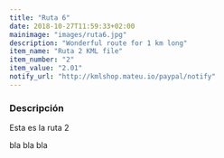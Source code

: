 ```yaml
---
title: "Ruta 6"
date: 2018-10-27T11:59:33+02:00
mainimage: "images/ruta6.jpg"
description: "Wonderful route for 1 km long"
item_name: "Ruta 2 KML file"
item_number: "2"
item_value: "2.01"
notify_url: "http://kmlshop.mateu.io/paypal/notify"
---
```


### Descripción

Esta es la ruta 2

bla bla bla